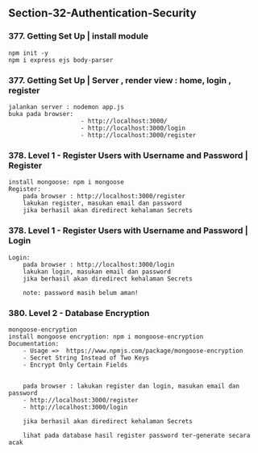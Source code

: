 ## Section-32-Authentication-Security

### 377. Getting Set Up | install module

    npm init -y
    npm i express ejs body-parser

### 377. Getting Set Up | Server , render view : home, login , register

    jalankan server : nodemon app.js
    buka pada browser:
                        - http://localhost:3000/
                        - http://localhost:3000/login
                        - http://localhost:3000/register

### 378. Level 1 - Register Users with Username and Password | Register

    install mongoose: npm i mongoose
    Register:
        pada browser : http://localhost:3000/register
        lakukan register, masukan email dan password
        jika berhasil akan diredirect kehalaman Secrets

### 378. Level 1 - Register Users with Username and Password | Login

    Login:
        pada browser : http://localhost:3000/login
        lakukan login, masukan email dan password
        jika berhasil akan diredirect kehalaman Secrets

        note: password masih belum aman!

### 380. Level 2 - Database Encryption

    mongoose-encryption
    install mongoose encryption: npm i mongoose-encryption
    Documentation:
        - Usage =>  https://www.npmjs.com/package/mongoose-encryption
        - Secret String Instead of Two Keys
        - Encrypt Only Certain Fields


        pada browser : lakukan register dan login, masukan email dan password
        - http://localhost:3000/register
        - http://localhost:3000/login

        jika berhasil akan diredirect kehalaman Secrets

        lihat pada database hasil register password ter-generate secara acak
